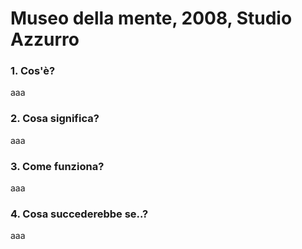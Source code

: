 # Museo della mente, 2008, Studio Azzurro

 ### 1. Cos'è?  
 aaa

 ### 2. Cosa significa?  
 aaa
 
 ### 3. Come funziona?  
 aaa
 
 ### 4. Cosa succederebbe se..?  
 aaa
